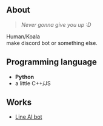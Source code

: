 ## About 
> *Never gonna give you up :D*  

Human/Koala  
make discord bot or something else.

## Programming language
- **Python**
- a little C++/JS

## Works
- [Line AI bot](https://github.com/lchenglin29/LineAIbot_OpenSource)



<!---
lchenglin29/lchenglin29 is a ✨ special ✨ repository because its `README.md` (this file) appears on your GitHub profile.
You can click the Preview link to take a look at your changes.
--->
